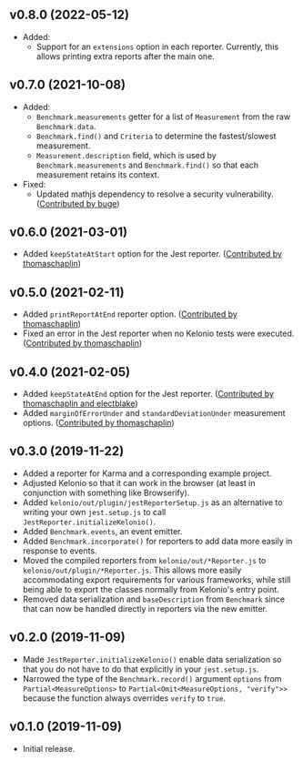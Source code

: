 ## v0.8.0 (2022-05-12)

* Added:
  * Support for an `extensions` option in each reporter. Currently, this allows
    printing extra reports after the main one.

## v0.7.0 (2021-10-08)

* Added:
  * `Benchmark.measurements` getter for a list of `Measurement` from the raw
    `Benchmark.data`.
  * `Benchmark.find()` and `Criteria` to determine the fastest/slowest
    measurement.
  * `Measurement.description` field, which is used by `Benchmark.measurements`
    and `Benchmark.find()` so that each measurement retains its context.
* Fixed:
  * Updated mathjs dependency to resolve a security vulnerability.
    ([Contributed by buge](https://github.com/mtkennerly/kelonio/pull/11))

## v0.6.0 (2021-03-01)

* Added `keepStateAtStart` option for the Jest reporter.
  ([Contributed by thomaschaplin](https://github.com/mtkennerly/kelonio/pull/7))

## v0.5.0 (2021-02-11)

* Added `printReportAtEnd` reporter option.
  ([Contributed by thomaschaplin](https://github.com/mtkennerly/kelonio/pull/4))
* Fixed an error in the Jest reporter when no Kelonio tests were executed.
  ([Contributed by thomaschaplin](https://github.com/mtkennerly/kelonio/pull/6))

## v0.4.0 (2021-02-05)

* Added `keepStateAtEnd` option for the Jest reporter.
  ([Contributed by thomaschaplin and electblake](https://github.com/mtkennerly/kelonio/pull/2))
* Added `marginOfErrorUnder` and `standardDeviationUnder` measurement options.
  ([Contributed by thomaschaplin](https://github.com/mtkennerly/kelonio/pull/3))

## v0.3.0 (2019-11-22)

* Added a reporter for Karma and a corresponding example project.
* Adjusted Kelonio so that it can work in the browser (at least in conjunction
  with something like Browserify).
* Added `kelonio/out/plugin/jestReporterSetup.js` as an alternative to writing
  your own `jest.setup.js` to call `JestReporter.initializeKelonio()`.
* Added `Benchmark.events`, an event emitter.
* Added `Benchmark.incorporate()` for reporters to add data more easily
  in response to events.
* Moved the compiled reporters from `kelonio/out/*Reporter.js` to
  `kelonio/out/plugin/*Reporter.js`. This allows more easily accommodating
  export requirements for various frameworks, while still being able to export
  the classes normally from Kelonio's entry point.
* Removed data serialization and `baseDescription` from `Benchmark` since that
  can now be handled directly in reporters via the new emitter.

## v0.2.0 (2019-11-09)

* Made `JestReporter.initializeKelonio()` enable data serialization so that
  you do not have to do that explicitly in your `jest.setup.js`.
* Narrowed the type of the `Benchmark.record()` argument `options` from
  `Partial<MeasureOptions>` to `Partial<Omit<MeasureOptions, "verify">>`
  because the function always overrides `verify` to `true`.

## v0.1.0 (2019-11-09)

* Initial release.
